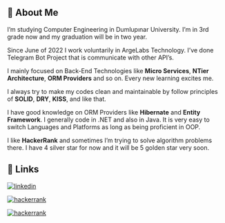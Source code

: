 
## 🚀 About Me
I’m studying Computer Engineering in Dumlupınar University. I’m in 3rd grade now and my graduation will be in two year.

Since June of 2022 I work voluntarily in ArgeLabs Technology. I’ve done Telegram Bot Project that is communicate with other API’s.

I mainly focused on Back-End Technologies like **Micro Services**, **NTier Architecture**, **ORM Providers** and so on. Every new learning excites me.

I always try to make my codes clean and maintainable by follow principles of **SOLID**, **DRY**, **KISS**, and like that.

I have good knowledge on ORM Providers like **Hibernate** and **Entity Framework**. I generally code in .NET and also in Java. It is very easy to switch Languages and Platforms as long as being proficient in OOP.

I like **HackerRank** and sometimes I’m trying to solve algorithm problems there. I have 4 silver star for now and it will be 5 golden star very soon.


## 🔗 Links
[![linkedin](https://img.shields.io/badge/linkedin-0A66C2?style=for-the-badge&logo=linkedin&logoColor=white)](https://www.linkedin.com/in/deniz-demirkan/)

[![hackerrank](https://img.shields.io/badge/Hackerrank-000?style=for-the-badge&logo=hackerrank&logoColor=green)](https://www.hackerrank.com/denizdemirkan)

[![hackerrank](https://img.shields.io/badge/docker-384d54?style=for-the-badge&logo=docker&logoColor=0db7ed)](https://hub.docker.com/u/denizdemirkan)
